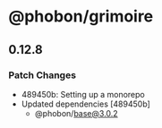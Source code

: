 # @phobon/grimoire

## 0.12.8
### Patch Changes

- 489450b: Setting up a monorepo
- Updated dependencies [489450b]
  - @phobon/base@3.0.2

